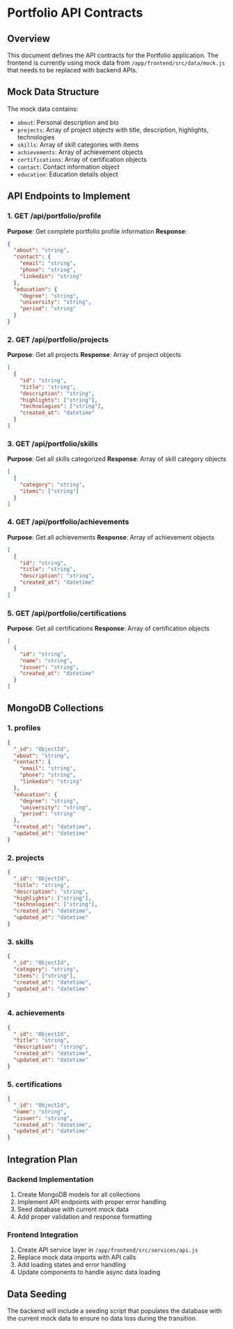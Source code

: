 # Portfolio API Contracts

## Overview
This document defines the API contracts for the Portfolio application. The frontend is currently using mock data from `/app/frontend/src/data/mock.js` that needs to be replaced with backend APIs.

## Mock Data Structure
The mock data contains:
- `about`: Personal description and bio
- `projects`: Array of project objects with title, description, highlights, technologies
- `skills`: Array of skill categories with items
- `achievements`: Array of achievement objects
- `certifications`: Array of certification objects  
- `contact`: Contact information object
- `education`: Education details object

## API Endpoints to Implement

### 1. GET /api/portfolio/profile
**Purpose**: Get complete portfolio profile information
**Response**: 
```json
{
  "about": "string",
  "contact": {
    "email": "string",
    "phone": "string", 
    "linkedin": "string"
  },
  "education": {
    "degree": "string",
    "university": "string",
    "period": "string"
  }
}
```

### 2. GET /api/portfolio/projects
**Purpose**: Get all projects
**Response**: Array of project objects
```json
[
  {
    "id": "string",
    "title": "string",
    "description": "string",
    "highlights": ["string"],
    "technologies": ["string"],
    "created_at": "datetime"
  }
]
```

### 3. GET /api/portfolio/skills
**Purpose**: Get all skills categorized
**Response**: Array of skill category objects
```json
[
  {
    "category": "string",
    "items": ["string"]
  }
]
```

### 4. GET /api/portfolio/achievements
**Purpose**: Get all achievements
**Response**: Array of achievement objects
```json
[
  {
    "id": "string",
    "title": "string", 
    "description": "string",
    "created_at": "datetime"
  }
]
```

### 5. GET /api/portfolio/certifications
**Purpose**: Get all certifications
**Response**: Array of certification objects
```json
[
  {
    "id": "string",
    "name": "string",
    "issuer": "string",
    "created_at": "datetime"
  }
]
```

## MongoDB Collections

### 1. profiles
```json
{
  "_id": "ObjectId",
  "about": "string",
  "contact": {
    "email": "string",
    "phone": "string",
    "linkedin": "string"
  },
  "education": {
    "degree": "string", 
    "university": "string",
    "period": "string"
  },
  "created_at": "datetime",
  "updated_at": "datetime"
}
```

### 2. projects
```json
{
  "_id": "ObjectId",
  "title": "string",
  "description": "string", 
  "highlights": ["string"],
  "technologies": ["string"],
  "created_at": "datetime",
  "updated_at": "datetime"
}
```

### 3. skills
```json
{
  "_id": "ObjectId",
  "category": "string",
  "items": ["string"],
  "created_at": "datetime",
  "updated_at": "datetime"
}
```

### 4. achievements
```json
{
  "_id": "ObjectId",
  "title": "string",
  "description": "string",
  "created_at": "datetime",
  "updated_at": "datetime"
}
```

### 5. certifications
```json
{
  "_id": "ObjectId",
  "name": "string",
  "issuer": "string", 
  "created_at": "datetime",
  "updated_at": "datetime"
}
```

## Integration Plan

### Backend Implementation
1. Create MongoDB models for all collections
2. Implement API endpoints with proper error handling
3. Seed database with current mock data
4. Add proper validation and response formatting

### Frontend Integration
1. Create API service layer in `/app/frontend/src/services/api.js`
2. Replace mock data imports with API calls
3. Add loading states and error handling
4. Update components to handle async data loading

## Data Seeding
The backend will include a seeding script that populates the database with the current mock data to ensure no data loss during the transition.